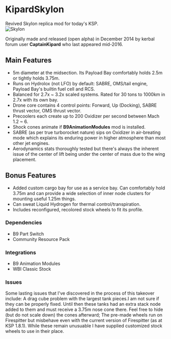 # KipardSkylon
Revived Skylon replica mod for today's KSP.  
![Skylon](https://i.imgur.com/x4A0Qq8.jpg)


Originally made and released (open alpha) in December 2014 by kerbal forum user **CaptainKipard** who last appeared mid-2016.
## Main Features
* 5m diameter at the midsection. Its Payload Bay comfortably holds 2.5m or tightly holds 3.75m.
* Runs on Hydrolox (not LFO) by default: SABRE, OMS/tail engine, Payload Bay's builtin fuel cell and RCS.
* Balanced for 2.7x ~ 3.2x scaled systems. Rated for 30 tons to 1000km in 2.7x with its own bay.
* Drone core contains 4 control points: Forward, Up (Docking), SABRE thrust vector, OMS thrust vector.
* Precoolers each create up to 200 Oxidizer per second between Mach 1.2 ~ 6.
* Shock cones animate if **B9AnimationModules** mod is installed.
* SABRE (as per true turborocket nature) sips on Oxidizer in air-breating mode which explains its enduring power in higher atmosphere than most other jet engines.
* Aerodynamics stats thoroughly tested but there's always the inherent issue of the center of lift being under the center of mass due to the wing placement.

## Bonus Features
* Added custom cargo bay for use as a service bay. Can comfortably hold 3.75m and can provide a wide selection of inner node clusters for mounting useful 1.25m things.
* Can sweat Liquid Hydrogen for thermal control/transpiration.
* Includes reconfigured, recolored stock wheels to fit its profile.

### Dependencies
* B9 Part Switch
* Community Resource Pack

### Integrations
* B9 Animation Modules
* WBI Classic Stock

### Issues
Some lasting issues that I've discovered in the process of this takeover include: A drag cube problem with the largest tank pieces.I am not sure if they can be properly fixed. Until then these tanks had an extra stack node added to them and must receive a 3.75m nose cone there. Feel free to hide (but do not scale down) the cones afterward; The pre-made wheels run on Firespitter but misbehave even with the current version of Firespitter (as at KSP 1.8.1). While these remain unusuable I have supplied customized stock wheels to use in their place.
